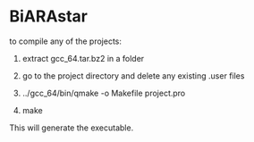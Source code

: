 # BiARAstar
to compile any of the projects:

1. extract gcc_64.tar.bz2 in a folder

2. go to the project directory and delete any existing .user files

3. ../gcc_64/bin/qmake -o Makefile project.pro

4. make

This will generate the executable.
